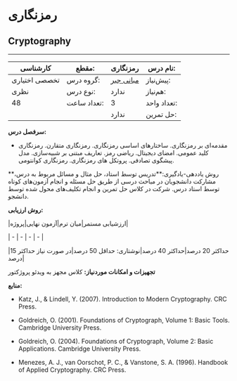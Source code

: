 # رمزنگاری
## Cryptography
_______________________________________________________________________________
| کارشناسی      | مقطع:       | رمزنگاری                                          | نام درس:    |
| ------------- | ----------- | ------------------------------------------------- | ----------- |
| تخصصی اختیاری | گروه درس:   | [مبانی جبر](../elective/Foundation-of-Algebra.md) | پیش‌نیاز:   |
| نظری          | نوع درس:    | ندارد                                             | هم‌نیاز:    |
| 48            | تعداد ساعت: | 3                                                 | تعداد واحد: |
|               |             |  ندارد                                            | حل تمرین:   |

**سرفصل درس:**


- مقدمه‌ای بر رمزنگاری. ساختارهای اساسی رمزنگاری. رمزنگاری متقارن. رمزنگاری کلید عمومی. امضای دیجیتال. ریاضی رمز. تعاریف مبتنی بر شبیه‌سازی. مدل پیشگوی تصادفی. پروتکل های رمزنگاری. رمزنگاری کوانتومی.


**روش یاددهی-یادگیری:**تدریس توسط استاد، حل مثال و مسائل مربوط به درس، مشارکت دانشجویان در مباحث درسی از طریق حل مسئله و انجام آزمون‌های کوتاه توسط استاد درس. شرکت در کلاس حل تمرین و انجام تکلیف‌های محول شده توسط دانشجو.

**روش ارزیابی:**

|ارزشیابی مستمر|میان ترم|آزمون نهایی|پروژه|

| - | - | - | - |

|حداکثر 20 درصد|حداکثر 40 درصد|نوشتاری: حداقل 50 درصد|در صورت نیاز حداکثر 15 درصد|

**تجهیزات و امکانات موردنیاز:** کلاس مجهز به ویدئو پروژکتور

**منابع:**


- Katz, J., & Lindell, Y. (2007). Introduction to Modern Cryptography. CRC Press.

- Goldreich, O. (2001). Foundations of Cryptograph, Volume 1: Basic Tools. Cambridge University Press.

- Goldreich, O. (2004). Foundations of Cryptograph, Volume 2: Basic Applications. Cambridge University Press.

- Menezes, A. J., van Oorschot, P. C., & Vanstone, S. A. (1996). Handbook of Applied Cryptography. CRC Press.
